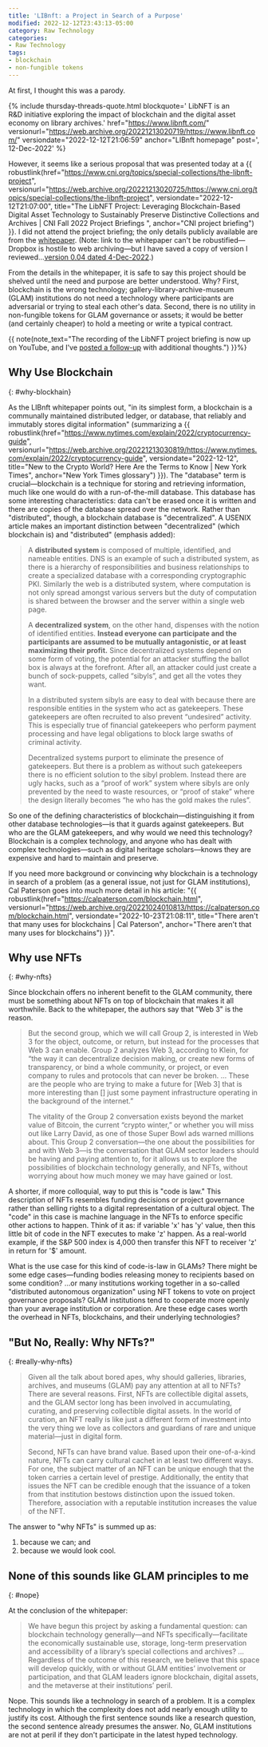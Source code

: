 ```yaml
---
title: 'LIBnft: a Project in Search of a Purpose'
modified: 2022-12-12T23:43:13-05:00
category: Raw Technology
categories:
- Raw Technology
tags:
- blockchain
- non-fungible tokens
---
```


At first, I thought this was a parody. 

{% include thursday-threads-quote.html
blockquote=' LibNFT is an R&D initiative exploring the impact of blockchain and the digital asset economy on library archives.'
href="https://www.libnft.com/"
versionurl="https://web.archive.org/20221213020719/https://www.libnft.com/"
versiondate="2022-12-12T21:06:59"
anchor="LIBnft homepage"
post=', 12-Dec-2022'
%}

However, it seems like a serious proposal that was presented today at a {{ robustlink(href="https://www.cni.org/topics/special-collections/the-libnft-project", versionurl="https://web.archive.org/20221213020725/https://www.cni.org/topics/special-collections/the-libnft-project", versiondate="2022-12-12T21:07:00", title="The LibNFT Project: Leveraging Blockchain-Based Digital Asset Technology to Sustainably Preserve Distinctive Collections and Archives | CNI Fall 2022 Project Briefings ", anchor="CNI project briefing") }}. 
I did not attend the project briefing; the only details publicly available are from the <a href="https://www.dropbox.com/s/cocittjw7ikddw4/20221204-libnftwhitepaper-kmdames_mevans_d42.pdf?dl=0">whitepaper</a>. (Note: link to the whitepaper can't be robustified—Dropbox is hostile to web archiving—but I have saved a copy of version I reviewed...[version 0.04 dated 4-Dec-2022](https://dltj.org/assets/attachments/20221204-libnftwhitepaper-kmdames_mevans_d42.pdf).)

From the details in the whitepaper, it is safe to say this project should be shelved until the need and purpose are better understood. 
Why? 
First, blockchain is the wrong technology; gallery-library-archive-museum (GLAM) institutions do not need a technology where participants are adversarial or trying to steal each other's data. 
Second, there is no utility in non-fungible tokens for GLAM governance or assets; it would be better (and certainly cheaper) to hold a meeting or write a typical contract.

{{ note(note_text="The recording of the LibNFT project briefing is now up on YouTube, and I've <a href='https://dltj.org/article/libnft-2/'>posted a follow-up</a> with additional thoughts.") }}%}

## Why Use Blockchain
{: #why-blockhain}

As the LIBnft whitepaper points out, "in its simplest form, a blockchain is a communally maintained distributed ledger, or database, that reliably and immutably stores digital information" (summarizing a {{ robustlink(href="https://www.nytimes.com/explain/2022/cryptocurrency-guide", versionurl="https://web.archive.org/20221213030819/https://www.nytimes.com/explain/2022/cryptocurrency-guide", versiondate="2022-12-12", title="New to the Crypto World? Here Are the Terms to Know | New York Times", anchor="New York Times glossary") }}). 
The "database" term is crucial—blockchain is a technique for storing and retrieving information, much like one would do with a run-of-the-mill database. 
This database has some interesting characteristics: data can't be erased once it is written and there are copies of the database spread over the network. 
Rather than "distributed", though, a blockchain database is "decentralized". 
A USENIX article makes an important distinction between "decentralized" (which blockchain is) and "distributed" (emphasis added):

>A **distributed system** is composed of multiple, identified, and nameable entities.  DNS is an example of such a distributed system, as there is a hierarchy of responsibilities and business relationships to create a specialized database with a corresponding cryptographic PKI.  Similarly the web is a distributed system, where computation is not only spread amongst various servers but the duty of computation is shared between the browser and the server within a single web page.
>
>A **decentralized system**, on the other hand, dispenses with the notion of identified entities.  **Instead everyone can participate and the participants are assumed to be mutually antagonistic, or at least maximizing their profit.**  Since decentralized systems depend on some form of voting, the potential for an attacker stuffing the ballot box is always at the forefront.  After all, an attacker could just create a bunch of sock-puppets, called “sibyls”, and get all the votes they want.
>
>In a distributed system sibyls are easy to deal with because there are responsible entities in the system who act as gatekeepers.  These gatekeepers are often recruited to also prevent “undesired” activity.  This is especially true of financial gatekeepers who perform payment processing and have legal obligations to block large swaths of criminal activity.
>
>Decentralized systems purport to eliminate the presence of gatekeepers.  But there is a problem as without such gatekeepers there is no efficient solution to the sibyl problem.  Instead there are ugly hacks, such as a “proof of work” system where sibyls are only prevented by the need to waste resources, or “proof of stake” where the design literally becomes “he who has the gold makes the rules”.

So one of the defining characteristics of blockchain—distinguishing it from other database technologies—is that it guards against gatekeepers. 
But who are the GLAM gatekeepers, and why would we need this technology? 
Blockchain is a complex technology, and anyone who has dealt with complex technologies—such as digital heritage scholars—knows they are expensive and hard to maintain and preserve. 

If you need more background or convincing why blockchain is a technology in search of a problem (as a general issue, not just for GLAM institutions), Cal Paterson goes into much more detail in his article: "{{ robustlink(href="https://calpaterson.com/blockchain.html", versionurl="https://web.archive.org/20221024010813/https://calpaterson.com/blockchain.html", versiondate="2022-10-23T21:08:11", title="There aren't that many uses for blockchains | Cal Paterson", anchor="There aren't that many uses for blockchains") }}".

## Why use NFTs
{: #why-nfts}

Since blockchain offers no inherent benefit to the GLAM community, there must be something about NFTs on top of blockchain that makes it all worthwhile. 
Back to the whitepaper, the authors say that "Web 3" is the reason.

>But the second group, which we will call Group 2, is interested in Web 3 for the object, outcome, or return, but instead for the processes that Web 3 can enable. Group 2 analyzes Web 3, according to Klein, for “the way it can decentralize decision making, or create new forms of transparency, or bind a whole community, or project, or even company to rules and protocols that can never be broken. ... These are the people who are trying to make a future for [Web 3] that is more interesting than [] just some payment infrastructure operating in the background of the internet.”
>
>The vitality of the Group 2 conversation exists beyond the market value of Bitcoin, the current “crypto winter,” or whether you will miss out like Larry David, as one of those Super Bowl ads warned millions about. This Group 2 conversation—the one about the possibilities for and with Web 3—is the conversation that GLAM sector leaders should be having and paying attention to, for it allows us to explore the possibilities of blockchain technology generally, and NFTs, without worrying about how much money we may have gained or lost.

A shorter, if more colloquial, way to put this is "code is law." 
This description of NFTs resembles funding decisions or project governance rather than selling rights to a digital representation of a cultural object. 
The "code" in this case is machine language in the NFTs to enforce specific other actions to happen. 
Think of it as: if variable 'x'  has 'y' value, then this little bit of code in the NFT executes to make 'z' happen. 
As a real-world example, if the S&P 500 index is 4,000 then transfer this NFT to receiver 'z' in return for '$' amount. 

What is the use case for this kind of code-is-law in GLAMs? 
There might be some edge cases—funding bodies releasing money to recipients based on some condition? ...or many institutions working together in a so-called "distributed autonomous organization" using NFT tokens to vote on project governance proposals?
GLAM institutions tend to cooperate more openly than your average institution or corporation. 
Are these edge cases worth the overhead in NFTs, blockchains, and their underlying technologies?

## "But No, Really: Why NFTs?"
{: #really-why-nfts}

>Given all the talk about bored apes, why should galleries, libraries, archives, and museums (GLAM) pay any attention at all to NFTs? There are several reasons. First, NFTs are collectible digital assets, and the GLAM sector long has been involved in accumulating, curating, and preserving collectible digital assets. In the world of curation, an NFT really is like just a different form of investment into the very thing we love as collectors and guardians of rare and unique material—just in digital form.
>
>Second, NFTs can have brand value. Based upon their one-of-a-kind nature, NFTs can carry cultural cachet in at least two different ways. For one, the subject matter of an NFT can be unique enough that the token carries a certain level of prestige. Additionally, the entity that issues the NFT can be credible enough that the issuance of a token from that institution bestows distinction upon the issued token. Therefore, association with a reputable institution increases the value of the NFT.

The answer to "why NFTs" is summed up as:

1. because we can; and
1. because we would look cool.

## None of this sounds like GLAM principles to me
{: #nope}

At the conclusion of the whitepaper:

>We have begun this project by asking a fundamental question: can blockchain technology generally—and NFTs specifically—facilitate the economically sustainable use, storage, long-term preservation and accessibility of a library’s special collections and archives? ... Regardless of the outcome of this research, we believe that this space will develop quickly, with or without GLAM entities’ involvement or participation, and that GLAM leaders ignore blockchain, digital assets, and the metaverse at their institutions’ peril.

Nope. 
This sounds like a technology in search of a problem. 
It is a complex technology in which the complexity does not add nearly enough utility to justify its cost. 
Although the first sentence sounds like a research question, the second sentence already presumes the answer. 
No, GLAM institutions are not at peril if they don't participate in the latest hyped technology.